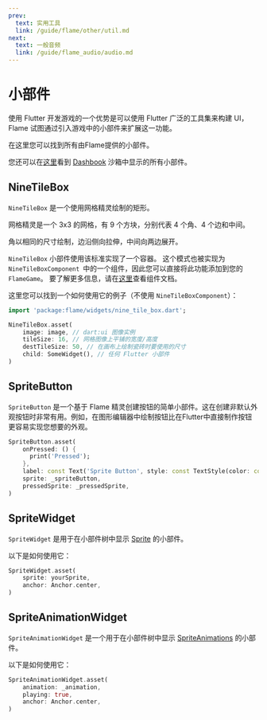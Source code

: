 ```yaml
---
prev:
  text: 实用工具
  link: /guide/flame/other/util.md
next:
  text: 一般音频
  link: /guide/flame_audio/audio.md
---
```


# 小部件

使用 Flutter 开发游戏的一个优势是可以使用 Flutter 广泛的工具集来构建 UI，Flame 试图通过引入游戏中的小部件来扩展这一功能。

在这里您可以找到所有由Flame提供的小部件。

您还可以在[这里](https://github.com/flame-engine/flame/tree/main/examples/lib/stories/widgets)看到 [Dashbook](https://github.com/erickzanardo/dashbook) 沙箱中显示的所有小部件。

## NineTileBox

`NineTileBox` 是一个使用网格精灵绘制的矩形。

网格精灵是一个 3x3 的网格，有 9 个方块，分别代表 4 个角、4 个边和中间。

角以相同的尺寸绘制，边沿侧向拉伸，中间向两边展开。

`NineTileBox` 小部件使用该标准实现了一个容器。 这个模式也被实现为 `NineTileBoxComponent `中的一个组件，因此您可以直接将此功能添加到您的 `FlameGame`。 要了解更多信息，请在[这里](../components.md#ninetileboxcomponent)查看组件文档。

这里您可以找到一个如何使用它的例子（不使用 `NineTileBoxComponent`）：

```dart
import 'package:flame/widgets/nine_tile_box.dart';

NineTileBox.asset(
    image: image, // dart:ui 图像实例
    tileSize: 16, // 网格图像上平铺的宽度/高度
    destTileSize: 50, // 在画布上绘制瓷砖时要使用的尺寸
    child: SomeWidget(), // 任何 Flutter 小部件
)
```

## SpriteButton

`SpriteButton` 是一个基于 Flame 精灵创建按钮的简单小部件。这在创建非默认外观按钮时非常有用。例如，在图形编辑器中绘制按钮比在Flutter中直接制作按钮更容易实现您想要的外观。

```dart
SpriteButton.asset(
    onPressed: () {
      print('Pressed');
    },
    label: const Text('Sprite Button', style: const TextStyle(color: const Color(0xFF5D275D))),
    sprite: _spriteButton,
    pressedSprite: _pressedSprite,
)
```

## SpriteWidget

`SpriteWidget` 是用于在小部件树中显示 [Sprite](../rendering/images.html#精灵图) 的小部件。

以下是如何使用它：

```dart
SpriteWidget.asset(
    sprite: yourSprite,
    anchor: Anchor.center,
)
```

## SpriteAnimationWidget

`SpriteAnimationWidget` 是一个用于在小部件树中显示 [SpriteAnimations](../rendering/images.md#动画) 的小部件。

以下是如何使用它：

```dart
SpriteAnimationWidget.asset(
    animation: _animation,
    playing: true,
    anchor: Anchor.center,
)
```
